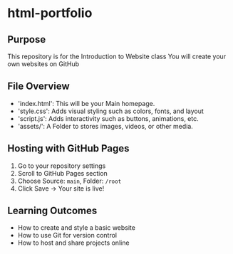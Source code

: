 # html-portfolio
## Purpose
This repository is for the Introduction to Website class
You will create your own websites on GitHub
## File Overview
- 'index.html': This will be your Main homepage.
- 'style.css': Adds visual styling such as colors, fonts, and layout
- 'script.js': Adds interactivity such as buttons, animations, etc.
- 'assets/': A Folder to stores images, videos, or other media.

## Hosting with GitHub Pages
1. Go to your repository settings
2. Scroll to GitHub Pages section
3. Choose Source: `main`, Folder: `/root`
4. Click Save → Your site is live!

## Learning Outcomes
- How to create and style a basic website
- How to use Git for version control
- How to host and share projects online
